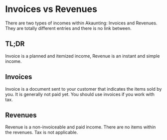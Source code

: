 Invoices vs Revenues
====================

There are two types of incomes within Akaunting: Invoices and Revenues. They are totally different entries and there is no link between.

## TL;DR

Invoice is a planned and itemized income, Revenue is an instant and simple income.

## Invoices

Invoice is a document sent to your customer that indicates the items sold by you. It is generally not paid yet. You should use invoices if you work with tax.

## Revenues

Revenue is a non-invoiceable and paid income. There are no items within the revenues. Tax is not applicable.
